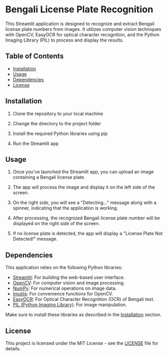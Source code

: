 # Bengali License Plate Recognition

This Streamlit application is designed to recognize and extract Bengali license plate numbers from images. It utilizes computer vision techniques with OpenCV, EasyOCR for optical character recognition, and the Python Imaging Library (PIL) to process and display the results.

## Table of Contents

- [Installation](#installation)
- [Usage](#usage)
- [Dependencies](#dependencies)
- [License](#license)

## Installation

1. Clone the repository to your local machine


2. Change the directory to the project folder


3. Install the required Python libraries using pip


4. Run the Streamlit app


## Usage

1. Once you've launched the Streamlit app, you can upload an image containing a Bengali license plate.

2. The app will process the image and display it on the left side of the screen.

3. On the right side, you will see a "Detecting..." message along with a spinner, indicating that the application is working.

4. After processing, the recognized Bengali license plate number will be displayed on the right side of the screen.

5. If no license plate is detected, the app will display a "License Plate Not Detected!" message.

## Dependencies

This application relies on the following Python libraries:

- [Streamlit](https://streamlit.io/): For building the web-based user interface.
- [OpenCV](https://opencv.org/): For computer vision and image processing.
- [NumPy](https://numpy.org/): For numerical operations on image data.
- [Imutils](https://github.com/jrosebr1/imutils): For convenience functions for OpenCV.
- [EasyOCR](https://github.com/JaidedAI/EasyOCR): For Optical Character Recognition (OCR) of Bengali text.
- [PIL (Python Imaging Library)](https://pillow.readthedocs.io/en/stable/index.html): For image manipulation.

Make sure to install these libraries as described in the [Installation](#installation) section.

## License

This project is licensed under the MIT License - see the [LICENSE](LICENSE) file for details.
